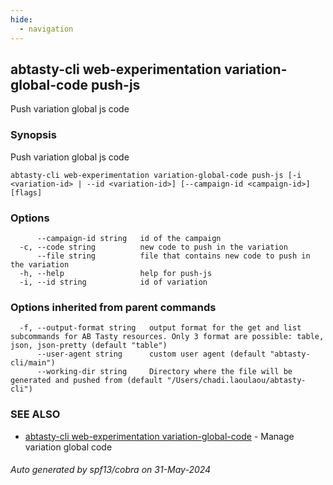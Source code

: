 ```yaml
---
hide:
  - navigation
---
```

## abtasty-cli web-experimentation variation-global-code push-js

Push variation global js code

### Synopsis

Push variation global js code

```
abtasty-cli web-experimentation variation-global-code push-js [-i <variation-id> | --id <variation-id>] [--campaign-id <campaign-id>] [flags]
```

### Options

```
      --campaign-id string   id of the campaign
  -c, --code string          new code to push in the variation
      --file string          file that contains new code to push in the variation
  -h, --help                 help for push-js
  -i, --id string            id of variation
```

### Options inherited from parent commands

```
  -f, --output-format string   output format for the get and list subcommands for AB Tasty resources. Only 3 format are possible: table, json, json-pretty (default "table")
      --user-agent string      custom user agent (default "abtasty-cli/main")
      --working-dir string     Directory where the file will be generated and pushed from (default "/Users/chadi.laoulaou/abtasty-cli")
```

### SEE ALSO

* [abtasty-cli web-experimentation variation-global-code](abtasty-cli_web-experimentation_variation-global-code.md)	 - Manage variation global code

###### Auto generated by spf13/cobra on 31-May-2024
